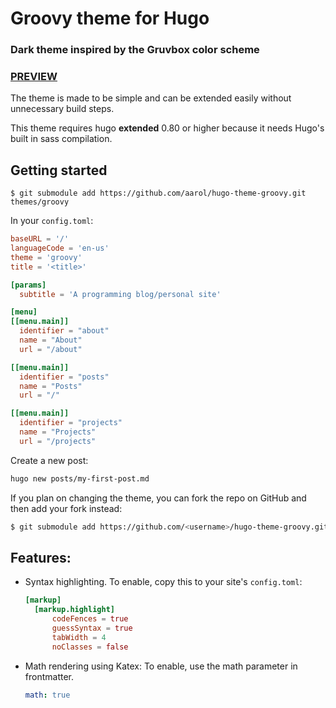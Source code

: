 # Groovy theme for Hugo

### Dark theme inspired by the Gruvbox color scheme

### [PREVIEW](https://aarol.dev)

The theme is made to be simple and can be extended easily without unnecessary build steps.

This theme requires hugo **extended** 0.80 or higher because it needs Hugo's built in sass compilation.

## Getting started

```
$ git submodule add https://github.com/aarol/hugo-theme-groovy.git themes/groovy
```

In your `config.toml`:

```toml
baseURL = '/'
languageCode = 'en-us'
theme = 'groovy'
title = '<title>'

[params]
  subtitle = 'A programming blog/personal site'

[menu]
[[menu.main]]
  identifier = "about"
  name = "About"
  url = "/about"

[[menu.main]]
  identifier = "posts"
  name = "Posts"
  url = "/"

[[menu.main]]
  identifier = "projects"
  name = "Projects"
  url = "/projects"
```

Create a new post:
```bash
hugo new posts/my-first-post.md
```

If you plan on changing the theme, you can fork the repo on GitHub and then add your fork instead:

```bash
$ git submodule add https://github.com/<username>/hugo-theme-groovy.git themes/groovy
```

## Features:

- Syntax highlighting. To enable, copy this to your site's `config.toml`:
  ```toml
  [markup]
    [markup.highlight]
        codeFences = true
        guessSyntax = true
        tabWidth = 4
        noClasses = false
  ```
- Math rendering using Katex: To enable, use the math parameter in frontmatter.
  ```yaml
  math: true
  ```
